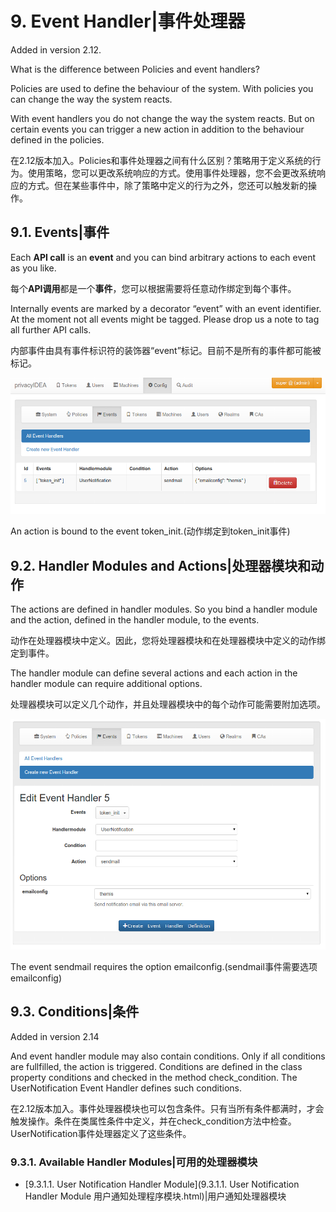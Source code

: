 # 9. Event Handler|事件处理器

Added in version 2.12.

What is the difference between Policies and event handlers?

Policies are used to define the behaviour of the system. With policies you can change the way the system reacts.

With event handlers you do not change the way the system reacts. But on certain events you can trigger a new action in addition to the behaviour defined in the policies.

在2.12版本加入。Policies和事件处理器之间有什么区别？策略用于定义系统的行为。使用策略，您可以更改系统响应的方式。使用事件处理器，您不会更改系统响应的方式。但在某些事件中，除了策略中定义的行为之外，您还可以触发新的操作。

## 9.1. Events|事件

Each **API call** is an **event** and you can bind arbitrary actions to each event as you like.

每个**API调用**都是一个**事件**，您可以根据需要将任意动作绑定到每个事件。

Internally events are marked by a decorator “event” with an event identifier. At the moment not all events might be tagged. Please drop us a note to tag all further API calls.

内部事件由具有事件标识符的装饰器“event”标记。目前不是所有的事件都可能被标记。

![event-list](../Contents/event-list.png)

An action is bound to the event token_init.(动作绑定到token_init事件)

## 9.2. Handler Modules and Actions|处理器模块和动作

The actions are defined in handler modules. So you bind a handler module and the action, defined in the handler module, to the events.

动作在处理器模块中定义。因此，您将处理器模块和在处理器模块中定义的动作绑定到事件。

The handler module can define several actions and each action in the handler module can require additional options.

处理器模块可以定义几个动作，并且处理器模块中的每个动作可能需要附加选项。

![event-details](../Contents/event-details.png)

The event sendmail requires the option emailconfig.(sendmail事件需要选项emailconfig)

## 9.3. Conditions|条件

Added in version 2.14

And event handler module may also contain conditions. Only if all conditions are fullfilled, the action is triggered. Conditions are defined in the class property conditions and checked in the method check_condition. The UserNotification Event Handler defines such conditions.

在2.12版本加入。事件处理器模块也可以包含条件。只有当所有条件都满时，才会触发操作。条件在类属性条件中定义，并在check_condition方法中检查。UserNotification事件处理器定义了这些条件。

### 9.3.1. Available Handler Modules|可用的处理器模块

* [9.3.1.1. User Notification Handler Module](9.3.1.1. User Notification Handler Module 用户通知处理程序模块.html)|用户通知处理器模块

